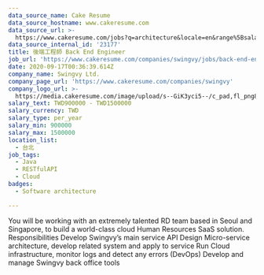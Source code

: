 ```yaml
---
data_source_name: Cake Resume
data_source_hostname: www.cakeresume.com
data_source_url: >-
  https://www.cakeresume.com/jobs?q=architecture&locale=en&range%5Bsalary_range%5D%5Bmin%5D=1000000&page=4
data_source_internal_id: '23177'
title: 後端工程師 Back End Engineer
job_url: 'https://www.cakeresume.com/companies/swingvy/jobs/back-end-engineer-0db391'
date: 2020-09-17T00:36:39.614Z
company_name: Swingvy Ltd.
company_page_url: 'https://www.cakeresume.com/companies/swingvy'
company_logo_url: >-
  https://media.cakeresume.com/image/upload/s--GiK3yci5--/c_pad,fl_png8,h_200,w_200/v1572245239/qefcpnxd5zjtpncpvipp.png
salary_text: TWD900000 - TWD1500000
salary_currency: TWD
salary_type: per_year
salary_min: 900000
salary_max: 1500000
location_list:
  - 台北
job_tags:
  - Java
  - RESTfulAPI
  - Cloud
badges:
  - Software architecture

---
```


You will be working with an extremely talented RD team based in Seoul and Singapore, to build a world-class cloud Human Resources SaaS solution. Responsibilities Develop Swingvy’s main service API Design Micro-service architecture, develop related system and apply to service Run Cloud infrastructure, monitor logs and detect any errors (DevOps) Develop and manage Swingvy back office tools